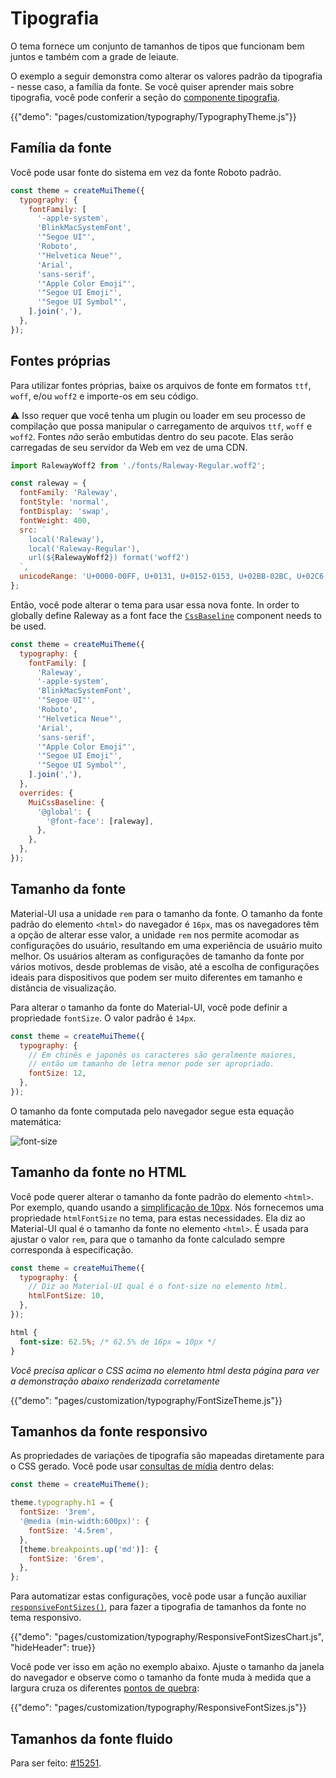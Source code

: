 # Tipografia

<p class="description">O tema fornece um conjunto de tamanhos de tipos que funcionam bem juntos e também com a grade de leiaute.</p>

O exemplo a seguir demonstra como alterar os valores padrão da tipografia - nesse caso, a família da fonte. Se você quiser aprender mais sobre tipografia, você pode conferir a seção do [componente tipografia](/components/typography/).

{{"demo": "pages/customization/typography/TypographyTheme.js"}}

## Família da fonte

Você pode usar fonte do sistema em vez da fonte Roboto padrão.

```js
const theme = createMuiTheme({
  typography: {
    fontFamily: [
      '-apple-system',
      'BlinkMacSystemFont',
      '"Segoe UI"',
      'Roboto',
      '"Helvetica Neue"',
      'Arial',
      'sans-serif',
      '"Apple Color Emoji"',
      '"Segoe UI Emoji"',
      '"Segoe UI Symbol"',
    ].join(','),
  },
});
```

## Fontes próprias

Para utilizar fontes próprias, baixe os arquivos de fonte em formatos `ttf`, `woff`, e/ou `woff2` e importe-os em seu código.

⚠️ Isso requer que você tenha um plugin ou loader em seu processo de compilação que possa manipular o carregamento de arquivos `ttf`, `woff` e `woff2`. Fontes *não* serão embutidas dentro do seu pacote. Elas serão carregadas de seu servidor da Web em vez de uma CDN.

```js
import RalewayWoff2 from './fonts/Raleway-Regular.woff2';

const raleway = {
  fontFamily: 'Raleway',
  fontStyle: 'normal',
  fontDisplay: 'swap',
  fontWeight: 400,
  src: `
    local('Raleway'),
    local('Raleway-Regular'),
    url(${RalewayWoff2}) format('woff2')
  `,
  unicodeRange: 'U+0000-00FF, U+0131, U+0152-0153, U+02BB-02BC, U+02C6, U+02DA, U+02DC, U+2000-206F, U+2074, U+20AC, U+2122, U+2191, U+2193, U+2212, U+2215, U+FEFF',
};
```

Então, você pode alterar o tema para usar essa nova fonte. In order to globally define Raleway as a font face the [`CssBaseline`](/components/css-baseline/) component needs to be used.

```js
const theme = createMuiTheme({
  typography: {
    fontFamily: [
      'Raleway',
      '-apple-system',
      'BlinkMacSystemFont',
      '"Segoe UI"',
      'Roboto',
      '"Helvetica Neue"',
      'Arial',
      'sans-serif',
      '"Apple Color Emoji"',
      '"Segoe UI Emoji"',
      '"Segoe UI Symbol"',
    ].join(','),
  },
  overrides: {
    MuiCssBaseline: {
      '@global': {
        '@font-face': [raleway],
      },
    },
  },
});
```

## Tamanho da fonte

Material-UI usa a unidade `rem` para o tamanho da fonte. O tamanho da fonte padrão do elemento `<html>` do navegador é `16px`, mas os navegadores têm a opção de alterar esse valor, a unidade `rem` nos permite acomodar as configurações do usuário, resultando em uma experiência de usuário muito melhor. Os usuários alteram as configurações de tamanho da fonte por vários motivos, desde problemas de visão, até a escolha de configurações ideais para dispositivos que podem ser muito diferentes em tamanho e distância de visualização.

Para alterar o tamanho da fonte do Material-UI, você pode definir a propriedade `fontSize`. O valor padrão é `14px`.

```js
const theme = createMuiTheme({
  typography: {
    // Em chinês e japonês os caracteres são geralmente maiores,
    // então um tamanho de letra menor pode ser apropriado.
    fontSize: 12,
  },
});
```

O tamanho da fonte computada pelo navegador segue esta equação matemática:

![font-size](/static/images/font-size.gif) <!-- https://latex.codecogs.com/gif.latex?computed&space;=&space;specification&space;\frac{typography.fontSize}{14}&space;\frac{html&space;font&space;size}{typography.htmlFontSize} -->

## Tamanho da fonte no HTML

Você pode querer alterar o tamanho da fonte padrão do elemento `<html>`. Por exemplo, quando usando a [simplificação de 10px](https://www.sitepoint.com/understanding-and-using-rem-units-in-css/). Nós fornecemos uma propriedade `htmlFontSize` no tema, para estas necessidades. Ela diz ao Material-UI qual é o tamanho da fonte no elemento `<html>`. É usada para ajustar o valor `rem`, para que o tamanho da fonte calculado sempre corresponda à especificação.

```js
const theme = createMuiTheme({
  typography: {
    // Diz ao Material-UI qual é o font-size no elemento html.
    htmlFontSize: 10,
  },
});
```

```css
html {
  font-size: 62.5%; /* 62.5% de 16px = 10px */
}
```

*Você precisa aplicar o CSS acima no elemento html desta página para ver a demonstração abaixo renderizada corretamente*

{{"demo": "pages/customization/typography/FontSizeTheme.js"}}

## Tamanhos da fonte responsivo

As propriedades de variações de tipografia são mapeadas diretamente para o CSS gerado. Você pode usar [consultas de mídia](/customization/breakpoints/#api) dentro delas:

```js
const theme = createMuiTheme();

theme.typography.h1 = {
  fontSize: '3rem',
  '@media (min-width:600px)': {
    fontSize: '4.5rem',
  },
  [theme.breakpoints.up('md')]: {
    fontSize: '6rem',
  },
};
```

Para automatizar estas configurações, você pode usar a função auxiliar [`responsiveFontSizes()`](/customization/themes/#responsivefontsizes-theme-options-theme), para fazer a tipografia de tamanhos da fonte no tema responsivo.

{{"demo": "pages/customization/typography/ResponsiveFontSizesChart.js", "hideHeader": true}}

Você pode ver isso em ação no exemplo abaixo. Ajuste o tamanho da janela do navegador e observe como o tamanho da fonte muda à medida que a largura cruza os diferentes [pontos de quebra](/customization/breakpoints/):

{{"demo": "pages/customization/typography/ResponsiveFontSizes.js"}}

## Tamanhos da fonte fluido

Para ser feito: [#15251](https://github.com/mui-org/material-ui/issues/15251).